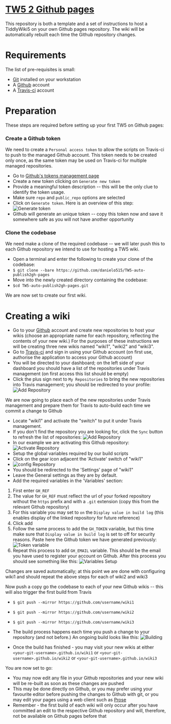# [TW5 2 Github pages](https://github.com/danielo515/TW5-auto-publish2gh-pages)

This repository is both a template and a set of instructions to host a TiddlyWiki5 on your own Github pages repository. The wiki will be automatically rebuilt each time the Github repository changes.

# Requirements
The list of pre-requisites is small:

- [Git](http://git-scm.com/download) installed on your workstation
- A [Github](https://github.com) account
- A [Travis-ci](https://travis-ci.org/ "go to travis site") account

# Preparation
These steps are required before setting up your first TW5 on Github pages:
### Create a Github token

We need to create a `Personal access token` to allow the scripts on Travis-ci to push to the managed Github account. This token needs to be created only once, as the same token may be used on Travis-ci for multiple managed repositories.

- Go to [Github's tokens management page](https://github.com/settings/tokens)
- Create a new token clicking on `Generate new token`
- Provide a meaningful token description -- this will be the only clue to identify the token usage.
- Make sure `repo` and `public_repo` options are selected
- Click on `Generate token`. Here is an overview of this step:
![Generate token](/../screenshots/github-token.png?raw=true)
- Github will generate an unique token -- copy this token now and save it somewhere safe as you will not have another opportunity

### Clone the codebase

We need make a clone of the required codebase -- we will later push this to each Github repository we intend to use for hosting a TW5 wiki.

- Open a terminal and  enter the following to create your clone of the codebase:
- `$ git clone --bare https://github.com/danielo515/TW5-auto-publish2gh-pages`
- Move into the newly created directory containing the codebase:
- `$cd TW5-auto-publish2gh-pages.git`

We are now set to create our first wiki.

# Creating a wiki

- Go to your [Github](https://github.com) account and create new repositories to host your wikis (choose an appropriate name for each repository, reflecting the contents of your new wiki.) For the purposes of these instructions we will be creating three new wikis named "wiki1", "wiki2" and "wiki3".
- Go to [Travis-ci](https://travis-ci.org/ "go to travis site") and sign in using your Github account (on first use, authorise the application to access your Github account)
- You will be directed to your dashboard; on the left side of your dashboard you should have a list of the repositories under Travis management (on first access this list should be empty)
- Click the plus sign next to `My Repositories` to bring the new repositories into Travis management; you should be redirected to your profile:
![Add Repository](/../screenshots/Travis-CI_addRepo.png?raw=true "Add repo")

We are now going to place each of the new repositories under Travis management and prepare them for Travis to auto-build each time we commit a change to Github

- Locate "wiki1" and activate the "switch" to put it under Travis management. 
- If you don't find the repository you are looking for, click the `Sync` button to refresh the list of repositories:
![Add Repository](/../screenshots/Travis-CI_sync.png?raw=true "Add repo")
- In our example we are activating this Github repository:
![Activate Repository](/../screenshots/Travis-CI_activate.png?raw=true)
- Setup the global variables required by our build scripts
- Click on the gear icon adjacent the 'Activate' switch of "wiki1"
- ![config Repository](/../screenshots/Travis-CI_config.png?raw=true)
- You should be redirected to the 'Settings' page of "wiki1"
- Leave the General settings as they are by default.
- Add the required variables in the 'Variables' section:

1. First enter `GH_REF`
2. The value for `GH_REF` must reflect the url of your forked repository without the `https` prefix and with a `.git` extension (copy this from the relevant Github repository)
3. For this variable you may set to `on` the `Display value in build log` (this enables display of the linked repository for future reference)
4. Click add
5. Follow the same process to add the `GH_TOKEN` variable, but this time make sure that `Display value in build log` is set to off for security reasons. Paste here the Github token we have generated previously:
    ![Token variable](/../screenshots/Travis-CI_GH_TOKEN.png?raw=true)
6. Repeat this process to add `GH_EMAIL` variable. This should be the email you have used to register your account on Github. After this process you should see something like this:
    ![Variables Setup](/../screenshots/Travis-CI_Variables.png?raw=true)
        
Changes are saved automatically; at this point we are done with configuring wiki1 and should repeat the above steps for each of wiki2 and wiki3
    
Now push a copy go the codebase to each of your new Github wikis -- this will also trigger the first build from Travis

- `$ git push --mirror https://github.com/username/wiki1`
- `$ git push --mirror https://github.com/username/wiki2`
- `$ git push --mirror https://github.com/username/wiki3`

- The build process happens each time you push a change to your repository (and not before.) An ongoing build looks like this:
![Building](/../screenshots/Travis-CI_Building.png?raw=true)
- Once the build has finished - you may visit your new wikis at either `<your-git-username>.github.io/wiki1` or `<your-git-username>.github.io/wiki2` or  `<your-git-username>.github.io/wiki3`

You are now set to go: 

- You may now edit any file in your Github repositories and your new wiki will be re-built as soon as these changes are pushed
- This may be done directly on Github, or you may prefer using your favourite editor before pushing the changes to Github with git, or you may edit your pages using a web client such as [Prose](http://prose.io/)
- Remember - the first build of each wiki will only occur after you have committed an edit to the respective Github repository and will, therefore, not be available on Github pages before that 

